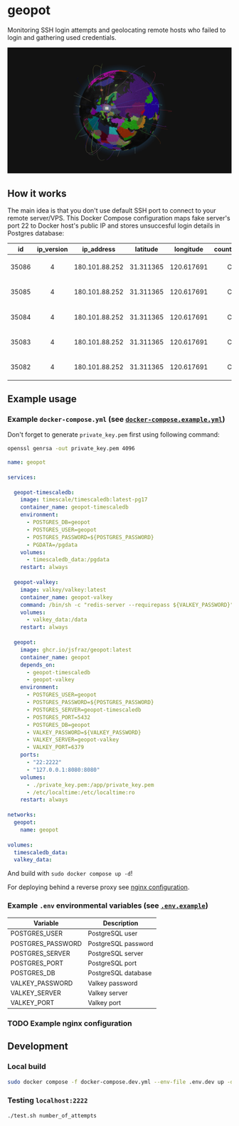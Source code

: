 # geopot

Monitoring SSH login attempts and geolocating remote hosts who failed to login and gathering used credentials.

![Frontend screenshot](frontend.png)

## How it works

The main idea is that you don't use default SSH port to connect to your remote server/VPS. This Docker Compose configuration maps fake server's port 22 to Docker host's public IP and stores unsuccesful login details in Postgres database:

| id    | ip_version | ip_address     | latitude  | longitude  | country_name | country_code | time_zone0 | zip_code | city_name | region_name | is_proxy | continent | continent_code | user | password  | timestamp                     |
|:-----:|:----------:|:--------------:|:---------:|:----------:|:------------:|:------------:|:----------:|:--------:|:---------:|:-----------:|:--------:|:---------:|:--------------:|:----:|:---------:|:-----------------------------:|
| 35086 | 4          | 180.101.88.252 | 31.311365 | 120.617691 | China        | CN           | +08:00     | 215003   | Suzhou    | Jiangsu     | false    | Asia      | AS             | root | nathalie  | 2024-02-28 14:31:56.356 +0100 |
| 35085 | 4          | 180.101.88.252 | 31.311365 | 120.617691 | China        | CN           | +08:00     | 215003   | Suzhou    | Jiangsu     | false    | Asia      | AS             | root | dfvgbh    | 2024-02-28 14:31:56.043 +0100 |
| 35084 | 4          | 180.101.88.252 | 31.311365 | 120.617691 | China        | CN           | +08:00     | 215003   | Suzhou    | Jiangsu     | false    | Asia      | AS             | root | jlo       | 2024-02-28 14:30:55.356 +0100 |
| 35083 | 4          | 180.101.88.252 | 31.311365 | 120.617691 | China        | CN           | +08:00     | 215003   | Suzhou    | Jiangsu     | false    | Asia      | AS             | root | egk       | 2024-02-28 14:30:53.744 +0100 |
| 35082 | 4          | 180.101.88.252 | 31.311365 | 120.617691 | China        | CN           | +08:00     | 215003   | Suzhou    | Jiangsu     | false    | Asia      | AS             | root | 1qaz2wsx@ | 2024-02-28 14:30:53.397 +0100 |

## Example usage

### Example `docker-compose.yml` (see [`docker-compose.example.yml`](docker-compose.example.yml))

Don't forget to generate `private_key.pem` first using following command:

```bash
openssl genrsa -out private_key.pem 4096
```

```yaml
name: geopot

services:

  geopot-timescaledb:
    image: timescale/timescaledb:latest-pg17
    container_name: geopot-timescaledb
    environment:
      - POSTGRES_DB=geopot
      - POSTGRES_USER=geopot
      - POSTGRES_PASSWORD=${POSTGRES_PASSWORD}
      - PGDATA=/pgdata
    volumes:
      - timescaledb_data:/pgdata
    restart: always

  geopot-valkey:
    image: valkey/valkey:latest
    container_name: geopot-valkey
    command: /bin/sh -c "redis-server --requirepass ${VALKEY_PASSWORD}"
    volumes:
      - valkey_data:/data
    restart: always

  geopot:
    image: ghcr.io/jsfraz/geopot:latest
    container_name: geopot
    depends_on:
      - geopot-timescaledb
      - geopot-valkey
    environment:
      - POSTGRES_USER=geopot
      - POSTGRES_PASSWORD=${POSTGRES_PASSWORD}
      - POSTGRES_SERVER=geopot-timescaledb
      - POSTGRES_PORT=5432
      - POSTGRES_DB=geopot
      - VALKEY_PASSWORD=${VALKEY_PASSWORD}
      - VALKEY_SERVER=geopot-valkey
      - VALKEY_PORT=6379
    ports:
      - "22:2222"
      - "127.0.0.1:8080:8080"
    volumes:
      - ./private_key.pem:/app/private_key.pem
      - /etc/localtime:/etc/localtime:ro
    restart: always

networks:
  geopot:
    name: geopot

volumes:
  timescaledb_data:
  valkey_data:
```

And build with `sudo docker compose up -d`!

For deploying behind a reverse proxy see [nginx configuration](geopot.conf).

### Example `.env` environmental variables  (see [`.env.example`](.env.example))

| Variable          | Description           |
|-------------------|-----------------------|
| POSTGRES_USER     | PostgreSQL user       |
| POSTGRES_PASSWORD | PostgreSQL password   |
| POSTGRES_SERVER   | PostgreSQL server     |
| POSTGRES_PORT     | PostgreSQL port       |
| POSTGRES_DB       | PostgreSQL database   |
| VALKEY_PASSWORD   | Valkey password       |
| VALKEY_SERVER     | Valkey server         |
| VALKEY_PORT       | Valkey port           |

### TODO Example nginx configuration

## Development

### Local build

```bash
sudo docker compose -f docker-compose.dev.yml --env-file .env.dev up -d --build
```

### Testing `localhost:2222`

```bash
./test.sh number_of_attempts
```
